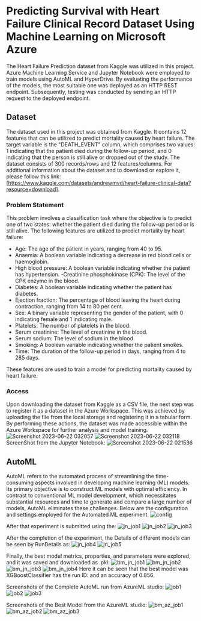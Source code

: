 # Predicting Survival with Heart Failure Clinical Record Dataset Using Machine Learning on Microsoft Azure
The Heart Failure Prediction dataset from Kaggle was utilized in this project. Azure Machine Learning Service and Jupyter Notebook were employed to train models using AutoML and HyperDrive. By evaluating the performance of the models, the most suitable one was deployed as an HTTP REST endpoint. Subsequently, testing was conducted by sending an HTTP request to the deployed endpoint.

## Dataset
The dataset used in this project was obtained from Kaggle. It contains 12 features that can be utilized to predict mortality caused by heart failure. The target variable is the "DEATH_EVENT" column, which comprises two values: 1 indicating that the patient died during the follow-up period, and 0 indicating that the person is still alive or dropped out of the study. The dataset consists of 300 records/rows and 12 features/columns. For additional information about the dataset and to download or explore it, please follow this link: [https://www.kaggle.com/datasets/andrewmvd/heart-failure-clinical-data?resource=download].

### Problem Statement
This problem involves a classification task where the objective is to predict one of two states: whether the patient died during the follow-up period or is still alive. The following features are utilized to predict mortality by heart failure:

- Age: The age of the patient in years, ranging from 40 to 95.
- Anaemia: A boolean variable indicating a decrease in red blood cells or haemoglobin.
- High blood pressure: A boolean variable indicating whether the patient has hypertension.
-Creatinine phosphokinase (CPK): The level of the CPK enzyme in the blood.
- Diabetes: A boolean variable indicating whether the patient has diabetes.
- Ejection fraction: The percentage of blood leaving the heart during contraction, ranging from 14 to 80 per cent.
- Sex: A binary variable representing the gender of the patient, with 0 indicating female and 1 indicating male.
- Platelets: The number of platelets in the blood.
- Serum creatinine: The level of creatinine in the blood.
- Serum sodium: The level of sodium in the blood.
- Smoking: A boolean variable indicating whether the patient smokes.
- Time: The duration of the follow-up period in days, ranging from 4 to 285 days.

These features are used to train a model for predicting mortality caused by heart failure.

### Access
Upon downloading the dataset from Kaggle as a CSV file, the next step was to register it as a dataset in the Azure Workspace. This was achieved by uploading the file from the local storage and registering it in a tabular form. By performing these actions, the dataset was made accessible within the Azure Workspace for further analysis and model training.
![Screenshot 2023-06-22 032057](https://github.com/raohashim/Udacity_ML_With_Azure_NanoDegree_Projects/assets/50891264/574a6a97-4835-4e8c-bff1-e9e18b4980ac)
![Screenshot 2023-06-22 032118](https://github.com/raohashim/Udacity_ML_With_Azure_NanoDegree_Projects/assets/50891264/0c95bee0-a6e6-4d37-8907-3dbe07616a4e)
ScreenShot from the Jupyter Notebook:
![Screenshot 2023-06-22 021536](https://github.com/raohashim/Udacity_ML_With_Azure_NanoDegree_Projects/assets/50891264/d471d682-81c6-421d-a472-f704934df5ee)

## AutoML
AutoML refers to the automated process of streamlining the time-consuming aspects involved in developing machine learning (ML) models. Its primary objective is to construct ML models with optimal efficiency. In contrast to conventional ML model development, which necessitates substantial resources and time to generate and compare a large number of models, AutoML eliminates these challenges. 
Below are the configuration and settings employed for the Automated ML experiment.
![config](https://github.com/raohashim/Udacity_ML_With_Azure_NanoDegree_Projects/assets/50891264/2b7ea91e-d5d3-4d29-9e25-aad92c0e8d88)

After that experiment is submitted using the:
![jn_job1](https://github.com/raohashim/Udacity_ML_With_Azure_NanoDegree_Projects/assets/50891264/4a548466-b22f-43b7-9e37-ed769feee244)
![jn_job2](https://github.com/raohashim/Udacity_ML_With_Azure_NanoDegree_Projects/assets/50891264/648cdbc0-b46d-4686-b228-659cc8b7fd04)
![jn_job3](https://github.com/raohashim/Udacity_ML_With_Azure_NanoDegree_Projects/assets/50891264/c1574094-9346-41b2-8db2-c3922e5b80ec)

After the completion of the experiment, the Details of different models can be seen by RunDetails as:
![jn_job4](https://github.com/raohashim/Udacity_ML_With_Azure_NanoDegree_Projects/assets/50891264/d70d1b09-75bb-4587-960a-3a07ba2a96af)
![jn_job5](https://github.com/raohashim/Udacity_ML_With_Azure_NanoDegree_Projects/assets/50891264/c0e78439-0535-4739-b6c9-063ec147144d)

Finally, the best model metrics, properties, and parameters were explored, and it was saved and downloaded as .pkl:
![bm_jn_job1](https://github.com/raohashim/Udacity_ML_With_Azure_NanoDegree_Projects/assets/50891264/70dd2080-adb2-44dc-a669-6e8d5a0cdb65) 
![bm_jn_job2](https://github.com/raohashim/Udacity_ML_With_Azure_NanoDegree_Projects/assets/50891264/8918decb-c17f-4e12-9ad7-c59903600499)
![bm_jn_job3](https://github.com/raohashim/Udacity_ML_With_Azure_NanoDegree_Projects/assets/50891264/8005e04d-b174-436a-8193-886f78e36002)
![bm_jn_job4](https://github.com/raohashim/Udacity_ML_With_Azure_NanoDegree_Projects/assets/50891264/0da167de-197f-4a12-8991-e9db14623af4)
Here it can be seen that the best model was XGBoostClassifier has the run ID: and an accuracy of 0.856.


Screenshots of the Complete AutoML run from AzureML studio:
![job1](https://github.com/raohashim/Udacity_ML_With_Azure_NanoDegree_Projects/assets/50891264/3110e417-1b81-4cd7-b2f8-78a238c4c225)
![job2](https://github.com/raohashim/Udacity_ML_With_Azure_NanoDegree_Projects/assets/50891264/7b2e6d4b-889c-43d0-975c-3e69cb3c0957)
![job3](https://github.com/raohashim/Udacity_ML_With_Azure_NanoDegree_Projects/assets/50891264/d050b58d-ec67-4618-ba3b-5b93e1cc2e3d)

Screenshots of the Best Model from the AzureML studio:
![bm_az_job1](https://github.com/raohashim/Udacity_ML_With_Azure_NanoDegree_Projects/assets/50891264/ddb5cd0c-1a7f-4b89-8d7a-4d49612b13c7)
![bm_az_job2](https://github.com/raohashim/Udacity_ML_With_Azure_NanoDegree_Projects/assets/50891264/068051d2-8769-4968-ae7f-6b97c96e521b)
![bm_az_job3](https://github.com/raohashim/Udacity_ML_With_Azure_NanoDegree_Projects/assets/50891264/b52ddc21-705a-4062-8717-ff6d8b55bb33)













